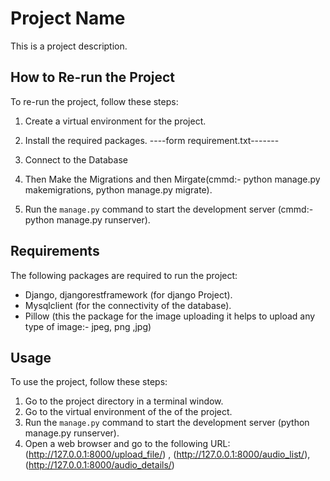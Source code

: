 # Project Name

This is a project description.

## How to Re-run the Project

To re-run the project, follow these steps:

1. Create a virtual environment for the project.

2. Install the required packages. ----form requirement.txt-------

3. Connect to the Database

4. Then Make the Migrations and then Mirgate(cmmd:- python manage.py makemigrations, python manage.py migrate).

5. Run the `manage.py` command to start the development server (cmmd:- python manage.py runserver).

## Requirements

The following packages are required to run the project:

* Django, djangorestframework (for django Project).
* Mysqlclient (for the connectivity of the database).
* Pillow (this the package for the image uploading it helps to upload any type of image:- jpeg, png ,jpg)

## Usage

To use the project, follow these steps:

1. Go to the project directory in a terminal window.
2. Go to the virtual environment of the of the project.
3. Run the `manage.py` command to start the development server (python manage.py runserver).
4. Open a web browser and go to the following URL:(http://127.0.0.1:8000/upload_file/) , (http://127.0.0.1:8000/audio_list/), (http://127.0.0.1:8000/audio_details/)

